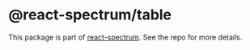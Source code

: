 # @react-spectrum/table

This package is part of [react-spectrum](https://gitlab.com/watheia/spectrum). See the repo for more details.
